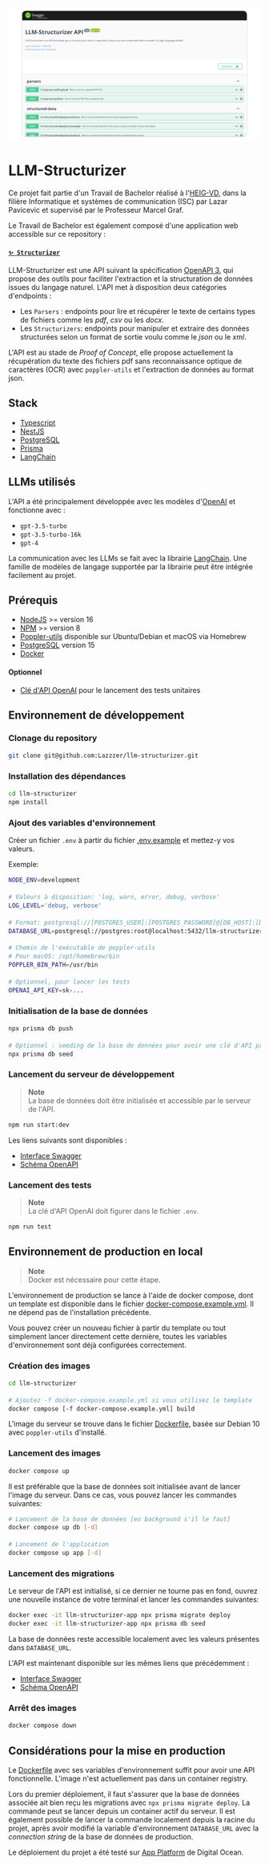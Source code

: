 <p align="center">
  <img src="./docs/llm-structurizer-page.png" alt="Main Page of Swagger Interface" />
</p>

# LLM-Structurizer

Ce projet fait partie d'un Travail de Bachelor réalisé à l'[HEIG-VD](https://heig-vd.ch/), dans la filière Informatique et systèmes de communication (ISC) par Lazar Pavicevic et supervisé par le Professeur Marcel Graf.

Le Travail de Bachelor est également composé d'une application web accessible sur ce repository :

#### [`✨ Structurizer`](https://github.com/Lazzzer/structurizer)

LLM-Structurizer est une API suivant la spécification [OpenAPI 3](https://swagger.io/specification/), qui propose des outils pour faciliter l'extraction et la structuration de données issues du langage naturel. L'API met à disposition deux catégories d'endpoints :

- Les `Parsers` : endpoints pour lire et récupérer le texte de certains types de fichiers comme les _pdf_, _csv_ ou les _docx_.
- Les `Structurizers`: endpoints pour manipuler et extraire des données structurées selon un format de sortie voulu comme le _json_ ou le _xml_.

L'API est au stade de _Proof of Concept_, elle propose actuellement la récupération du texte des fichiers pdf sans reconnaissance optique de caractères (OCR) avec `poppler-utils` et l'extraction de données au format json.

## Stack

- [Typescript](https://www.typescriptlang.org)
- [NestJS](https://docs.nestjs.com)
- [PostgreSQL](https://www.postgresql.org/docs/15/index.html)
- [Prisma](https://www.prisma.io/docs/getting-started)
- [LangChain](https://js.langchain.com/docs)

## LLMs utilisés

L'API a été principalement développée avec les modèles d'[OpenAI](https://platform.openai.com/docs/models) et fonctionne avec :

- `gpt-3.5-turbo`
- `gpt-3.5-turbo-16k`
- `gpt-4`

La communication avec les LLMs se fait avec la librairie [LangChain](https://js.langchain.com/docs). Une famille de modèles de langage supportée par la librairie peut être intégrée facilement au projet.

## Prérequis

- [NodeJS](https://nodejs.org/en/download/) >= version 16
- [NPM](https://docs.npmjs.com/getting-started) >= version 8
- [Poppler-utils](https://poppler.freedesktop.org/) disponible sur Ubuntu/Debian et macOS via Homebrew
- [PostgreSQL](https://www.postgresql.org/docs/15/index.html) version 15
- [Docker](https://docs.docker.com/get-started/)

#### Optionnel

- [Clé d'API OpenAI](https://platform.openai.com/account/api-keys) pour le lancement des tests unitaires

## Environnement de développement

### Clonage du repository

```bash
git clone git@github.com:Lazzzer/llm-structurizer.git
```

### Installation des dépendances

```bash
cd llm-structurizer
npm install
```

### Ajout des variables d'environnement

Créer un fichier `.env` à partir du fichier [.env.example](https://github.com/Lazzzer/llm-structurizer/blob/main/.env.example) et mettez-y vos valeurs.

Exemple:

```bash
NODE_ENV=development

# Valeurs à disposition: 'log, warn, error, debug, verbose'
LOG_LEVEL='debug, verbose'

# Format: postgresql://[POSTGRES_USER]:[POSTGRES_PASSWORD]@[DB_HOST]:[DB_PORT]/[DB_NAME]?schema=[DB_SCHEMA]&connect_timeout=300
DATABASE_URL=postgresql://postgres:root@localhost:5432/llm-structurizer?schema=public&connect_timeout=300

# Chemin de l'exécutable de poppler-utils
# Pour macOS: /opt/homebrew/bin
POPPLER_BIN_PATH=/usr/bin

# Optionnel, pour lancer les tests
OPENAI_API_KEY=sk-...
```

### Initialisation de la base de données

```bash
npx prisma db push

# Optionnel : seeding de la base de données pour avoir une clé d'API prête à l'emploi
npx prisma db seed
```

### Lancement du serveur de développement

> **Note**  
> La base de données doit être initialisée et accessible par le serveur de l'API.

```bash
npm run start:dev
```

Les liens suivants sont disponibles :

- [Interface Swagger](http://localhost:3000/api)
- [Schéma OpenAPI](http://localhost:3000/api-json)

### Lancement des tests

> **Note**  
> La clé d'API OpenAI doit figurer dans le fichier `.env`.

```bash
npm run test
```

## Environnement de production en local

> **Note**  
> Docker est nécessaire pour cette étape.

L'environnement de production se lance à l'aide de docker compose, dont un template est disponible dans le fichier [docker-compose.example.yml](https://github.com/Lazzzer/llm-structurizer/blob/main/docker-compose.example.yml). Il ne dépend pas de l'installation précédente.

Vous pouvez créer un nouveau fichier à partir du template ou tout simplement lancer directement cette dernière, toutes les variables d'environnement sont déjà configurées correctement.

### Création des images

```bash
cd llm-structurizer

# Ajoutez -f docker-compose.example.yml si vous utilisez le template
docker compose [-f docker-compose.example.yml] build
```

L'image du serveur se trouve dans le fichier [Dockerfile](https://github.com/Lazzzer/llm-structurizer/blob/main/Dockerfile), basée sur Debian 10 avec `poppler-utils` d'installé.

### Lancement des images

```bash
docker compose up
```

Il est préférable que la base de données soit initialisée avant de lancer l'image du serveur. Dans ce cas, vous pouvez lancer les commandes suivantes:

```bash
# Lancement de la base de données [en background s'il le faut]
docker compose up db [-d]

# Lancement de l'application
docker compose up app [-d]
```

### Lancement des migrations

Le serveur de l'API est initialisé, si ce dernier ne tourne pas en fond, ouvrez une nouvelle instance de votre terminal et lancer les commandes suivantes:

```bash
docker exec -it llm-structurizer-app npx prisma migrate deploy
docker exec -it llm-structurizer-app npx prisma db seed
```

La base de données reste accessible localement avec les valeurs présentes dans `DATABASE_URL`.

L'API est maintenant disponible sur les mêmes liens que précédemment :

- [Interface Swagger](http://localhost:3000/api)
- [Schéma OpenAPI](http://localhost:3000/api-json)

### Arrêt des images

```bash
docker compose down
```

## Considérations pour la mise en production

Le [Dockerfile](https://github.com/Lazzzer/llm-structurizer/blob/main/Dockerfile) avec ses variables d'environnement suffit pour avoir une API fonctionnelle.
L'image n'est actuellement pas dans un container registry.

Lors du premier déploiement, il faut s'assurer que la base de données associée ait bien reçu les migrations avec `npx prisma migrate deploy`. La commande peut se lancer depuis un container actif du serveur. Il est également possible de lancer la commande localement depuis la racine du projet, après avoir modifié la variable d'environnement `DATABASE_URL` avec la _connection string_ de la base de données de production.

Le déploiement du projet a été testé sur [App Platform](https://www.digitalocean.com/products/app-platform) de Digital Ocean.
